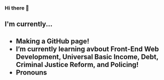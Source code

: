 ### Hi there 👋

<!--
**OwenPauli/OwenPauli** is a ✨ _special_ ✨ repository because its `README.md` (this file) appears on your GitHub profile.

Here are some ideas to get you started:

- 🔭 I’m currently working on ...
- 🌱 I’m currently learning ...
- 👯 I’m looking to collaborate on ...
- 🤔 I’m looking for help with ...
- 💬 Ask me about ...
- 📫 How to reach me: ...
- 😄 Pronouns: ...
- ⚡ Fun fact: ...
-->

<h2>I'm currently...<h2>
<ul>
  <li>Making a GitHub page!</li>
  <li>I’m currently learning avbout Front-End Web Development, Universal Basic Income, Debt, Criminal Justice Reform, and Policing!</li>
  <li>Pronouns</li>
  </ul>

